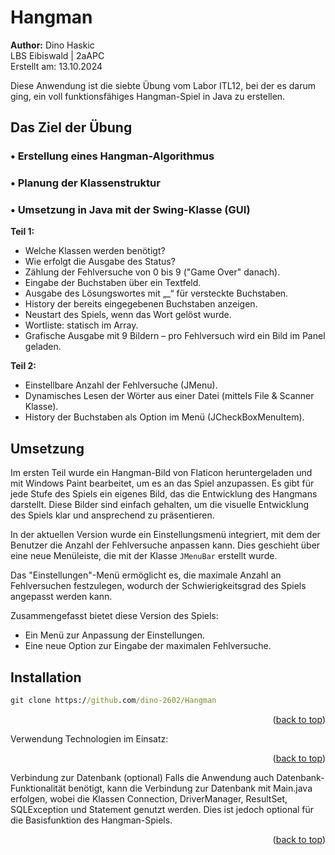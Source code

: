 # Hangman

<a name="readme-top"></a>
**Author:** Dino Haskic  
LBS Eibiswald | 2aAPC  
Erstellt am: 13.10.2024

Diese Anwendung ist die siebte Übung vom Labor ITL12, bei der es darum ging, ein voll funktionsfähiges Hangman-Spiel in Java zu erstellen.

## Das Ziel der Übung
### • Erstellung eines Hangman-Algorithmus
### • Planung der Klassenstruktur
### • Umsetzung in Java mit der Swing-Klasse (GUI)

**Teil 1:**
- Welche Klassen werden benötigt?
- Wie erfolgt die Ausgabe des Status?
- Zählung der Fehlversuche von 0 bis 9 ("Game Over" danach).
- Eingabe der Buchstaben über ein Textfeld.
- Ausgabe des Lösungswortes mit „_“ für versteckte Buchstaben.
- History der bereits eingegebenen Buchstaben anzeigen.
- Neustart des Spiels, wenn das Wort gelöst wurde.
- Wortliste: statisch im Array.
- Grafische Ausgabe mit 9 Bildern – pro Fehlversuch wird ein Bild im Panel geladen.

**Teil 2:**
- Einstellbare Anzahl der Fehlversuche (JMenu).
- Dynamisches Lesen der Wörter aus einer Datei (mittels File & Scanner Klasse).
- History der Buchstaben als Option im Menü (JCheckBoxMenuItem).

## Umsetzung
Im ersten Teil wurde ein Hangman-Bild von Flaticon heruntergeladen und mit Windows Paint bearbeitet, um es an das Spiel anzupassen. Es gibt für jede Stufe des Spiels ein eigenes Bild, das die Entwicklung des Hangmans darstellt. Diese Bilder sind einfach gehalten, um die visuelle Entwicklung des Spiels klar und ansprechend zu präsentieren.

In der aktuellen Version wurde ein Einstellungsmenü integriert, mit dem der Benutzer die Anzahl der Fehlversuche anpassen kann. Dies geschieht über eine neue Menüleiste, die mit der Klasse `JMenuBar` erstellt wurde.

Das "Einstellungen"-Menü ermöglicht es, die maximale Anzahl an Fehlversuchen festzulegen, wodurch der Schwierigkeitsgrad des Spiels angepasst werden kann.

Zusammengefasst bietet diese Version des Spiels:
- Ein Menü zur Anpassung der Einstellungen.
- Eine neue Option zur Eingabe der maximalen Fehlversuche.

## Installation
```cmd
git clone https://github.com/dino-2602/Hangman
```

<p align="right">(<a href="#readme-top">back to top</a>)</p>

Verwendung
Technologien im Einsatz:

<p align="right">(<a href="#readme-top">back to top</a>)</p>
Verbindung zur Datenbank (optional)
Falls die Anwendung auch Datenbank-Funktionalität benötigt, kann die Verbindung zur Datenbank mit Main.java erfolgen, wobei die Klassen Connection, DriverManager, ResultSet, SQLException und Statement genutzt werden. Dies ist jedoch optional für die Basisfunktion des Hangman-Spiels.

<p align="right">(<a href="#readme-top">back to top</a>)</p> <!-- MARKDOWN LINKS & IMAGES --> <!-- https://www.markdownguide.org/basic-syntax/#reference-style-links -->

